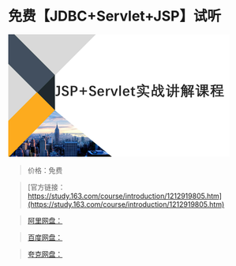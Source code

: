 # 免费【JDBC+Servlet+JSP】试听

![img](../../../assets/study163/free/24a67f7d50844cef908eea0d05b1ce0c.png)

> 价格：免费

> [官方链接：https://study.163.com/course/introduction/1212919805.htm](https://study.163.com/course/introduction/1212919805.htm)

> [阿里网盘：]()

> [百度网盘：]()

> [夸克网盘：]()
